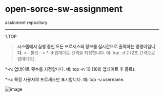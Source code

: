 # open-sorce-sw-assignment
assinment repository

___
1.TOP


>**시스템에서 실행 중인 모든 프로세스의 정보를 실시간으로 출력하는 명령어입니다.**
<--불렛-->
*-d:업데이트 간격을 지정합니다. 예: top -d 2 (2초 간격으로 업데이트).

*-n: 업데이트 횟수를 지정합니다. 예: top -n 10 (10회 업데이트 후 종료).

*-u: 특정 사용자의 프로세스만 표시합니다. 예: top -u username.


![image](https://blog.kakaocdn.net/dn/rxlg4/btqYfV2LE3L/SW5SbyO65ZUa5PggM3KI8K/img.png)
